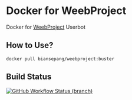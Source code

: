 # Docker for WeebProject
Docker for [WeebProject](https://github.com/BianSepang/WeebProject) Userbot

## How to Use?
```
docker pull biansepang/weebproject:buster
```

## Build Status
<a href="https://github.com/BianSepang/Docker/actions?query=branch%3Amaster"> <img alt="GitHub Workflow Status (branch)" src="https://img.shields.io/github/workflow/status/BianSepang/Docker/Docker%20Build/master?color=blue&label=Docker%20build&logo=github%20actions&logoColor=green&style=for-the-badge" /></a>
